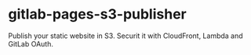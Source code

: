 # gitlab-pages-s3-publisher
Publish your static website in S3. Securit it with CloudFront, Lambda and GitLab OAuth.
